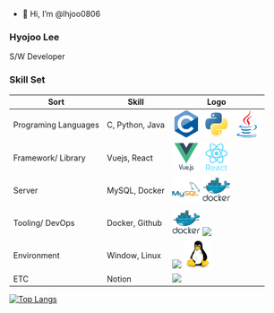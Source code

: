 - 👋 Hi, I’m @lhjoo0806
### Hyojoo Lee
S/W Developer
  
### Skill Set
|Sort|Skill|Logo|
|--|--|--|
|Programing Languages|C, Python, Java|<img src="https://raw.githubusercontent.com/devicons/devicon/master/icons/c/c-original.svg" width="50">  <img src="https://raw.githubusercontent.com/devicons/devicon/master/icons/python/python-original.svg" width="50"> <img src="https://raw.githubusercontent.com/devicons/devicon/master/icons/java/java-original.svg"  width="50"> 
|Framework/ Library|Vuejs, React|<img src="https://raw.githubusercontent.com/devicons/devicon/master/icons/vuejs/vuejs-original-wordmark.svg" width="50">  <img src="https://raw.githubusercontent.com/devicons/devicon/master/icons/react/react-original-wordmark.svg" width="50"> |
|Server|MySQL, Docker|<img src="https://raw.githubusercontent.com/devicons/devicon/master/icons/mysql/mysql-original-wordmark.svg" width="50">  <img src="https://raw.githubusercontent.com/devicons/devicon/master/icons/docker/docker-original-wordmark.svg" width="50">|
|Tooling/ DevOps|Docker, Github|<img src="https://raw.githubusercontent.com/devicons/devicon/master/icons/docker/docker-original-wordmark.svg" width="50">  <img src="https://i.namu.wiki/i/XvI8u9uCTN5QWuadAxJDIyDdIoKmg9ILaDGQcZ3qAlbrHqd0be0x-cnwRZL7kaNtL6lh7FS6Lv8dCaEHr3lYAw.svg " width="50">|
|Environment|Window, Linux|<img src="https://i.namu.wiki/i/sJvpzyxvqAY9_beQQvogrdejQpw38Z8ps7XqGFoBIUsInHeyJbN1DsIHeyjb3MdJiNZRGLGyvqOZV9QiPUUMaef6vgWddkLvM6fr9cQLUwvlOMNVC-_Sz4VJ4at13aqMAdqw5iIGfuRKx1UoSkTBbQ.svg" width="50">  <img src="https://raw.githubusercontent.com/devicons/devicon/master/icons/linux/linux-original.svg" width="50">|
|ETC|Notion|<img src="https://i.namu.wiki/i/JDiW7diIBxgGSgZvSLWeMs2u9tp1W-EB7TFK3qUq_plOo9HWiWEY4bKdtTJkqHBw5RRH1GZhR_GjrILlvuPcDA.svg" width="50">|



[![Top Langs](https://github-readme-stats.vercel.app/api/top-langs/?username=lhjoo0806)](https://github.com/lhjoo0806/github-readme-stats)


<!---
lhjoo0806/lhjoo0806 is a ✨ special ✨ repository because its `README.md` (this file) appears on your GitHub profile.
You can click the Preview link to take a look at your changes.
--->
